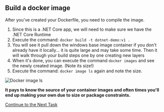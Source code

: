 ## Build a docker image
After you've created your Dockerfile, you need to compile the image.

 1. Since this is a .NET Core app, we will need to make sure we have the .NET Core Runtime 
 1. Execute the command: `docker build -t dotnet-demo:v1 .`
 2. You will see it pull down the windows base image container if you don't already have it locally... it is quite large and may take some time. Then it will walk through your build steps one by one creating new layers
 3. When it's done, you can execute the command `docker images` and see the newly created image. (Note its size!)
 5. Execute the command: `docker image ls` again and note the size.

![Docker image ls](https://github.com/Burwood/containers101/blob/azure/containers_lab/images/Azure_docker_image_ls_posh.png)

**It pays to know the source of your container images and often times you'll end up making your own due to size or package constraints.**


[Continue to the Next Task](https://github.com/Burwood/containers101/blob/azure/containers_lab/azure/task_6.md)
